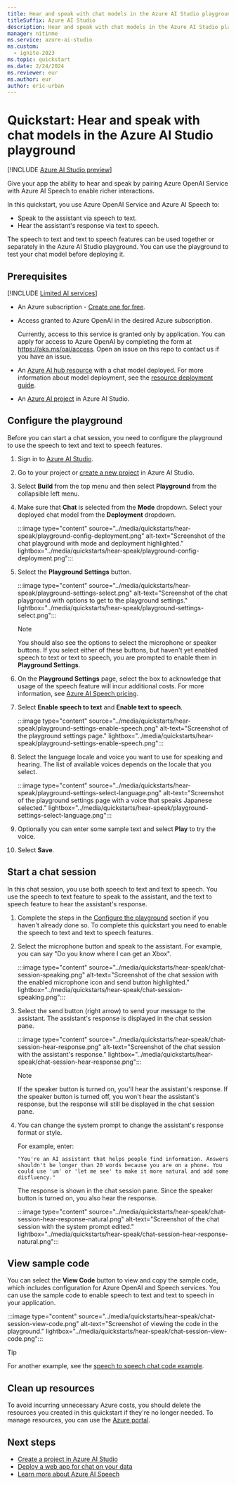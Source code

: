 ```yaml
---
title: Hear and speak with chat models in the Azure AI Studio playground
titleSuffix: Azure AI Studio
description: Hear and speak with chat models in the Azure AI Studio playground.
manager: nitinme
ms.service: azure-ai-studio
ms.custom:
  - ignite-2023
ms.topic: quickstart
ms.date: 2/24/2024
ms.reviewer: eur
ms.author: eur
author: eric-urban
---
```


# Quickstart: Hear and speak with chat models in the Azure AI Studio playground

[!INCLUDE [Azure AI Studio preview](../includes/preview-ai-studio.md)]

Give your app the ability to hear and speak by pairing Azure OpenAI Service with Azure AI Speech to enable richer interactions.

In this quickstart, you use Azure OpenAI Service and Azure AI Speech to:

- Speak to the assistant via speech to text.
- Hear the assistant's response via text to speech.

The speech to text and text to speech features can be used together or separately in the Azure AI Studio playground. You can use the playground to test your chat model before deploying it. 

## Prerequisites

[!INCLUDE [Limited AI services](../includes/limited-ai-services.md)]

- An Azure subscription - <a href="https://azure.microsoft.com/free/cognitive-services" target="_blank">Create one for free</a>.
- Access granted to Azure OpenAI in the desired Azure subscription.

    Currently, access to this service is granted only by application. You can apply for access to Azure OpenAI by completing the form at <a href="https://aka.ms/oai/access" target="_blank">https://aka.ms/oai/access</a>. Open an issue on this repo to contact us if you have an issue.

- An [Azure AI hub resource](../how-to/create-azure-ai-resource.md) with a chat model deployed. For more information about model deployment, see the [resource deployment guide](../../ai-services/openai/how-to/create-resource.md).
- An [Azure AI project](../how-to/create-projects.md) in Azure AI Studio. 


## Configure the playground

Before you can start a chat session, you need to configure the playground to use the speech to text and text to speech features.

1. Sign in to [Azure AI Studio](https://ai.azure.com).
1. Go to your project or [create a new project](../how-to/create-projects.md) in Azure AI Studio. 
1. Select **Build** from the top menu and then select **Playground** from the collapsible left menu.
1. Make sure that **Chat** is selected from the **Mode** dropdown. Select your deployed chat model from the **Deployment** dropdown. 

    :::image type="content" source="../media/quickstarts/hear-speak/playground-config-deployment.png" alt-text="Screenshot of the chat playground with mode and deployment highlighted." lightbox="../media/quickstarts/hear-speak/playground-config-deployment.png":::

1. Select the **Playground Settings** button. 

    :::image type="content" source="../media/quickstarts/hear-speak/playground-settings-select.png" alt-text="Screenshot of the chat playground with options to get to the playground settings." lightbox="../media/quickstarts/hear-speak/playground-settings-select.png":::

    > [!NOTE]
    > You should also see the options to select the microphone or speaker buttons. If you select either of these buttons, but haven't yet enabled speech to text or text to speech, you are prompted to enable them in **Playground Settings**. 

1. On the **Playground Settings** page, select the box to acknowledge that usage of the speech feature will incur additional costs. For more information, see [Azure AI Speech pricing](https://azure.microsoft.com/pricing/details/cognitive-services/speech-services/).

1. Select **Enable speech to text** and **Enable text to speech**.  

    :::image type="content" source="../media/quickstarts/hear-speak/playground-settings-enable-speech.png" alt-text="Screenshot of the playground settings page." lightbox="../media/quickstarts/hear-speak/playground-settings-enable-speech.png":::

1. Select the language locale and voice you want to use for speaking and hearing. The list of available voices depends on the locale that you select.

    :::image type="content" source="../media/quickstarts/hear-speak/playground-settings-select-language.png" alt-text="Screenshot of the playground settings page with a voice that speaks Japanese selected." lightbox="../media/quickstarts/hear-speak/playground-settings-select-language.png":::

1. Optionally you can enter some sample text and select **Play** to try the voice.

1. Select **Save**.
 

## Start a chat session

In this chat session, you use both speech to text and text to speech. You use the speech to text feature to speak to the assistant, and the text to speech feature to hear the assistant's response. 

1. Complete the steps in the [Configure the playground](#configure-the-playground) section if you haven't already done so. To complete this quickstart you need to enable the speech to text and text to speech features.
1. Select the microphone button and speak to the assistant. For example, you can say "Do you know where I can get an Xbox".

    :::image type="content" source="../media/quickstarts/hear-speak/chat-session-speaking.png" alt-text="Screenshot of the chat session with the enabled microphone icon and send button highlighted." lightbox="../media/quickstarts/hear-speak/chat-session-speaking.png":::


1. Select the send button (right arrow) to send your message to the assistant. The assistant's response is displayed in the chat session pane.

    :::image type="content" source="../media/quickstarts/hear-speak/chat-session-hear-response.png" alt-text="Screenshot of the chat session with the assistant's response." lightbox="../media/quickstarts/hear-speak/chat-session-hear-response.png":::

    > [!NOTE]
    > If the speaker button is turned on, you'll hear the assistant's response. If the speaker button is turned off, you won't hear the assistant's response, but the response will still be displayed in the chat session pane.

1. You can change the system prompt to change the assistant's response format or style. 

    For example, enter:

    ```
    "You're an AI assistant that helps people find information. Answers shouldn't be longer than 20 words because you are on a phone. You could use 'um' or 'let me see' to make it more natural and add some disfluency."
    ```

    The response is shown in the chat session pane. Since the speaker button is turned on, you also hear the response.

    :::image type="content" source="../media/quickstarts/hear-speak/chat-session-hear-response-natural.png" alt-text="Screenshot of the chat session with the system prompt edited." lightbox="../media/quickstarts/hear-speak/chat-session-hear-response-natural.png":::


## View sample code

You can select the **View Code** button to view and copy the sample code, which includes configuration for Azure OpenAI and Speech services. You can use the sample code to enable speech to text and text to speech in your application.

:::image type="content" source="../media/quickstarts/hear-speak/chat-session-view-code.png" alt-text="Screenshot of viewing the code in the playground." lightbox="../media/quickstarts/hear-speak/chat-session-view-code.png":::

> [!TIP]
> For another example, see the [speech to speech chat code example](https://github.com/Azure-Samples/Cognitive-Speech-TTS/tree/master/SpokenChat).

## Clean up resources

To avoid incurring unnecessary Azure costs, you should delete the resources you created in this quickstart if they're no longer needed. To manage resources, you can use the [Azure portal](https://portal.azure.com?azure-portal=true).

## Next steps

- [Create a project in Azure AI Studio](../how-to/create-projects.md)
- [Deploy a web app for chat on your data](../tutorials/deploy-chat-web-app.md)
- [Learn more about Azure AI Speech](../../ai-services/speech-service/overview.md)


